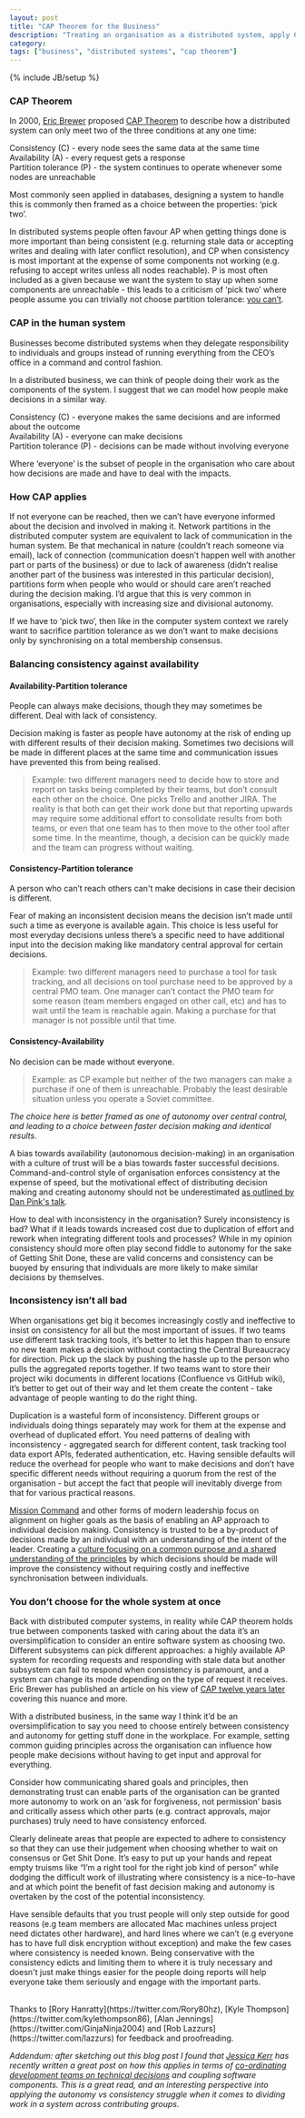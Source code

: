 ```yaml
---
layout: post
title: "CAP Theorem for the Business"
description: "Treating an organisation as a distributed system, apply CAP theorem to identify a choice between autonomy of decision making and uniformity of results."
category: 
tags: ["business", "distributed systems", "cap theorem"]
---
```

{% include JB/setup %}

### CAP Theorem

In 2000, [Eric Brewer](https://twitter.com/eric_brewer) proposed [CAP Theorem](https://en.wikipedia.org/wiki/CAP_theorem) to describe how a distributed system can only meet two of the three conditions at any one time:

Consistency (C) - every node sees the same data at the same time  
Availability (A) - every request gets a response  
Partition tolerance (P) - the system continues to operate whenever some nodes are unreachable  

Most commonly seen applied in databases, designing a system to handle this is commonly then framed as a choice between the properties: ‘pick two’.

In distributed systems people often favour AP when getting things done is more important than being consistent (e.g. returning stale data or accepting writes and dealing with later conflict resolution), and CP when consistency is most important at the expense of some components not working (e.g. refusing to accept writes unless all nodes reachable). P is most often included as a given because we want the system to stay up when some components are unreachable - this leads to a criticism of ‘pick two’ where people assume you can trivially not choose partition tolerance: [you can’t](http://codahale.com/you-cant-sacrifice-partition-tolerance/).

### CAP in the human system

Businesses become distributed systems when they delegate responsibility to individuals and groups instead of running everything from the CEO’s office in a command and control fashion.

In a distributed business, we can think of people doing their work as the components of the system. I suggest that we can model how people make decisions in a similar way.

Consistency (C) - everyone makes the same decisions and are informed about the outcome  
Availability (A) - everyone can make decisions  
Partition tolerance (P) - decisions can be made without involving everyone  

Where ‘everyone’ is the subset of people in the organisation who care about how decisions are made and have to deal with the impacts.

### How CAP applies

If not everyone can be reached, then we can’t have everyone informed about the decision and involved in making it. Network partitions in the distributed computer system are equivalent to lack of communication in the human system. Be that mechanical in nature (couldn’t reach someone via email), lack of connection (communication doesn’t happen well with another part or parts of the business) or due to lack of awareness (didn’t realise another part of the business was interested in this particular decision), partitions form when people who would or should care aren’t reached during the decision making. I’d argue that this is very common in organisations, especially with increasing size and divisional autonomy.

If we have to ‘pick two’, then like in the computer system context we rarely want to sacrifice partition tolerance as we don’t want to make decisions only by synchronising on a total membership consensus.

### Balancing consistency against availability

#### Availability-Partition tolerance

People can always make decisions, though they may sometimes be different. Deal with lack of consistency.

Decision making is faster as people have autonomy at the risk of ending up with different results of their decision making. Sometimes two decisions will be made in different places at the same time and communication issues have prevented this from being realised.

> Example: two different managers need to decide how to store and report on tasks being completed by their teams, but don’t consult each other on the choice. One picks Trello and another JIRA. The reality is that both can get their work done but that reporting upwards may require some additional effort to consolidate results from both teams, or even that one team has to then move to the other tool after some time. In the meantime, though, a decision can be quickly made and the team can progress without waiting.

#### Consistency-Partition tolerance

A person who can’t reach others can't make decisions in case their decision is different.

Fear of making an inconsistent decision means the decision isn’t made until such a time as everyone is available again. This choice is less useful for most everyday decisions unless there’s a specific need to have additional input into the decision making like mandatory central approval for certain decisions.

> Example: two different managers need to purchase a tool for task tracking, and all decisions on tool purchase need to be approved by a central PMO team. One manager can’t contact the PMO team for some reason (team members engaged on other call, etc) and has to wait until the team is reachable again. Making a purchase for that manager is not possible until that time.

#### Consistency-Availability

No decision can be made without everyone.

> Example: as CP example but neither of the two managers can make a purchase if one of them is unreachable. Probably the least desirable situation unless you operate a Soviet committee.

_The choice here is better framed as one of autonomy over central control, and leading to a choice between faster decision making and identical results._

A bias towards availability (autonomous decision-making) in an organisation with a culture of trust will be a bias towards faster successful decisions. Command-and-control style of organisation enforces consistency at the expense of speed, but the motivational effect of distributing decision making and creating autonomy should not be underestimated [as outlined by Dan Pink's talk](https://www.youtube.com/watch?v=u6XAPnuFjJc).

How to deal with inconsistency in the organisation? Surely inconsistency is bad? What if it leads towards increased cost due to duplication of effort and rework when integrating different tools and processes? While in my opinion consistency should more often play second fiddle to autonomy for the sake of Getting Shit Done, these are valid concerns and consistency can be buoyed by ensuring that individuals are more likely to make similar decisions by themselves.

### Inconsistency isn’t all bad

When organisations get big it becomes increasingly costly and ineffective to insist on consistency for all but the most important of issues. If two teams use different task tracking tools, it’s better to let this happen than to ensure no new team makes a decision without contacting the Central Bureaucracy for direction. Pick up the slack by pushing the hassle up to the person who pulls the aggregated reports together. If two teams want to store their project wiki documents in different locations (Confluence vs GitHub wiki), it’s better to get out of their way and let them create the content - take advantage of people wanting to do the right thing.

Duplication is a wasteful form of inconsistency. Different groups or individuals doing things separately may work for them at the expense and overhead of duplicated effort. You need patterns of dealing with inconsistency - aggregated search for different content, task tracking tool data export APIs, federated authentication, etc. Having sensible defaults will reduce the overhead for people who want to make decisions and don’t have specific different needs without requiring a quorum from the rest of the organisation - but accept the fact that people will inevitably diverge from that for various practical reasons.

[Mission Command](https://en.wikipedia.org/wiki/Mission_Command) and other forms of modern leadership focus on alignment on higher goals as the basis of enabling an AP approach to individual decision making. Consistency is trusted to be a by-product of decisions made by an individual with an understanding of the intent of the leader. Creating a [culture focusing on a common purpose and a shared understanding of the principles](http://www.slideshare.net/reed2001/culture-1798664) by which decisions should be made will improve the consistency without requiring costly and ineffective synchronisation between individuals.

### You don’t choose for the whole system at once

Back with distributed computer systems, in reality while CAP theorem holds true between components tasked with caring about the data it’s an oversimplification to consider an entire software system as choosing two. Different subsystems can pick different approaches: a highly available AP system for recording requests and responding with stale data but another subsystem can fail to respond when consistency is paramount, and a system can change its mode depending on the type of request it receives. Eric Brewer has published an article on his view of [CAP twelve years later](http://www.infoq.com/articles/cap-twelve-years-later-how-the-rules-have-changed) covering this nuance and more.

With a distributed business, in the same way I think it’d be an oversimplification to say you need to choose entirely between consistency and autonomy for getting stuff done in the workplace. For example, setting common guiding principles across the organisation can influence how people make decisions without having to get input and approval for everything.

Consider how communicating shared goals and principles, then demonstrating trust can enable parts of the organisation can be granted more autonomy to work on an ‘ask for forgiveness, not permission’ basis and critically assess which other parts (e.g. contract approvals, major purchases) truly need to have consistency enforced.

Clearly delineate areas that people are expected to adhere to consistency so that they can use their judgement when choosing whether to wait on consensus or Get Shit Done. It’s easy to put up your hands and repeat empty truisms like “I’m a right tool for the right job kind of person” while dodging the difficult work of illustrating where consistency is a nice-to-have and at which point the benefit of fast decision making and autonomy is overtaken by the cost of the potential inconsistency.

Have sensible defaults that you trust people will only step outside for good reasons (e.g team members are allocated Mac machines unless project need dictates other hardware), and hard lines where we can’t (e.g everyone has to have full disk encryption without exception) and make the few cases where consistency is needed known. Being conservative with the consistency edicts and limiting them to where it is truly necessary and doesn't just make things easier for the people doing reports will help everyone take them seriously and engage with the important parts.

<br />
Thanks to [Rory Hanratty](https://twitter.com/Rory80hz), [Kyle Thompson](https://twitter.com/kylethompson86), [Alan Jennings](https://twitter.com/GinjaNinja2004) and [Rob Lazzurs](https://twitter.com/lazzurs) for feedback and proofreading.

_Addendum: after sketching out this blog post I found that [Jessica Kerr](https://twitter.com/jessitron) has recently written a great post on how this applies in terms of [co-ordinating development teams on technical decisions](http://blog.jessitron.com/2016/05/tradeoffs-in-coordination-among-teams.html) and coupling software components. This is a great read, and an interesting perspective into applying the autonomy vs consistency struggle when it comes to dividing work in a system across contributing groups._